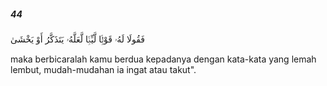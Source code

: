 ##### 44

<span class="ayah">فَقُولَا لَهُۥ قَوْلًۭا لَّيِّنًۭا لَّعَلَّهُۥ يَتَذَكَّرُ أَوْ يَخْشَىٰ</span>

<span class="ayah_translation">maka berbicaralah kamu berdua kepadanya dengan kata-kata yang lemah lembut, mudah-mudahan ia ingat atau takut".</span>
